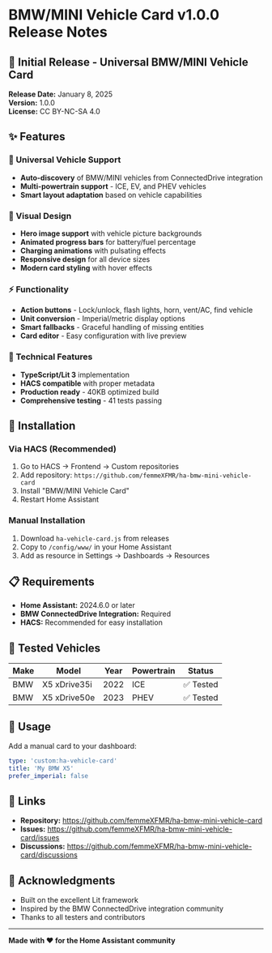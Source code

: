 # BMW/MINI Vehicle Card v1.0.0 Release Notes

## 🎉 Initial Release - Universal BMW/MINI Vehicle Card

**Release Date:** January 8, 2025  
**Version:** 1.0.0  
**License:** CC BY-NC-SA 4.0

## ✨ Features

### 🚗 Universal Vehicle Support
- **Auto-discovery** of BMW/MINI vehicles from ConnectedDrive integration
- **Multi-powertrain support** - ICE, EV, and PHEV vehicles
- **Smart layout adaptation** based on vehicle capabilities

### 🎨 Visual Design
- **Hero image support** with vehicle picture backgrounds
- **Animated progress bars** for battery/fuel percentage
- **Charging animations** with pulsating effects
- **Responsive design** for all device sizes
- **Modern card styling** with hover effects

### ⚡ Functionality
- **Action buttons** - Lock/unlock, flash lights, horn, vent/AC, find vehicle
- **Unit conversion** - Imperial/metric display options
- **Smart fallbacks** - Graceful handling of missing entities
- **Card editor** - Easy configuration with live preview

### 🔧 Technical Features
- **TypeScript/Lit 3** implementation
- **HACS compatible** with proper metadata
- **Production ready** - 40KB optimized build
- **Comprehensive testing** - 41 tests passing

## 🚀 Installation

### Via HACS (Recommended)
1. Go to HACS → Frontend → Custom repositories
2. Add repository: `https://github.com/femmeXFMR/ha-bmw-mini-vehicle-card`
3. Install "BMW/MINI Vehicle Card"
4. Restart Home Assistant

### Manual Installation
1. Download `ha-vehicle-card.js` from releases
2. Copy to `/config/www/` in your Home Assistant
3. Add as resource in Settings → Dashboards → Resources

## 📋 Requirements

- **Home Assistant:** 2024.6.0 or later
- **BMW ConnectedDrive Integration:** Required
- **HACS:** Recommended for easy installation

## 🧪 Tested Vehicles

| Make | Model | Year | Powertrain | Status |
|------|-------|------|------------|--------|
| BMW | X5 xDrive35i | 2022 | ICE | ✅ Tested |
| BMW | X5 xDrive50e | 2023 | PHEV | ✅ Tested |

## 📝 Usage

Add a manual card to your dashboard:

```yaml
type: 'custom:ha-vehicle-card'
title: 'My BMW X5'
prefer_imperial: false
```

## 🔗 Links

- **Repository:** https://github.com/femmeXFMR/ha-bmw-mini-vehicle-card
- **Issues:** https://github.com/femmeXFMR/ha-bmw-mini-vehicle-card/issues
- **Discussions:** https://github.com/femmeXFMR/ha-bmw-mini-vehicle-card/discussions

## 🙏 Acknowledgments

- Built on the excellent Lit framework
- Inspired by the BMW ConnectedDrive integration community
- Thanks to all testers and contributors

---

**Made with ❤️ for the Home Assistant community**
